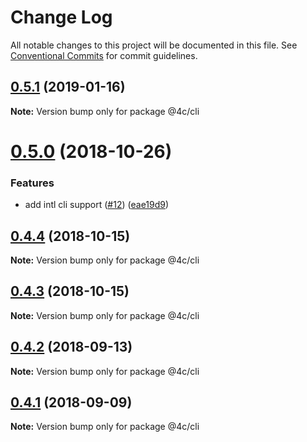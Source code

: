 # Change Log

All notable changes to this project will be documented in this file.
See [Conventional Commits](https://conventionalcommits.org) for commit guidelines.

## [0.5.1](https://github.com/4Catalyzer/init/compare/@4c/cli@0.5.0...@4c/cli@0.5.1) (2019-01-16)

**Note:** Version bump only for package @4c/cli





# [0.5.0](https://github.com/4Catalyzer/init/compare/@4c/cli@0.4.4...@4c/cli@0.5.0) (2018-10-26)


### Features

* add intl cli support ([#12](https://github.com/4Catalyzer/init/issues/12)) ([eae19d9](https://github.com/4Catalyzer/init/commit/eae19d9))





<a name="0.4.4"></a>
## [0.4.4](https://github.com/4Catalyzer/init/compare/@4c/cli@0.4.3...@4c/cli@0.4.4) (2018-10-15)

**Note:** Version bump only for package @4c/cli





<a name="0.4.3"></a>
## [0.4.3](https://github.com/4Catalyzer/init/compare/@4c/cli@0.4.2...@4c/cli@0.4.3) (2018-10-15)

**Note:** Version bump only for package @4c/cli





<a name="0.4.2"></a>
## [0.4.2](https://github.com/4Catalyzer/init/compare/@4c/cli@0.4.1...@4c/cli@0.4.2) (2018-09-13)

**Note:** Version bump only for package @4c/cli





<a name="0.4.1"></a>
## [0.4.1](https://github.com/4Catalyzer/init/compare/@4c/cli@0.4.0...@4c/cli@0.4.1) (2018-09-09)

**Note:** Version bump only for package @4c/cli
